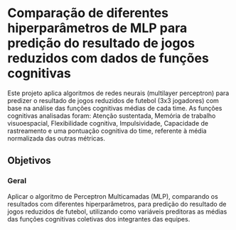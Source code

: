 # Comparação de diferentes hiperparâmetros de MLP para predição do resultado de jogos reduzidos com dados de funções cognitivas

Este projeto aplica algoritmos de redes neurais (multilayer perceptron) para predizer o resultado de jogos reduzidos de futebol (3x3 jogadores) com base na análise das funções cognitivas médias de cada time.
As funções cognitivas analisadas foram: Atenção sustentada, Memória de trabalho visuoespacial, Flexibilidade cognitiva, Impulsividade, Capacidade de rastreamento e uma pontuação cognitiva do time, referente à média normalizada das outras métricas.

## Objetivos

### Geral
Aplicar o algoritmo de Perceptron Multicamadas (MLP), comparando os resultados com diferentes hiperparâmetros, para predição do resultado de jogos reduzidos de futebol, utilizando como variáveis preditoras as médias das funções cognitivas coletivas dos integrantes das equipes.
